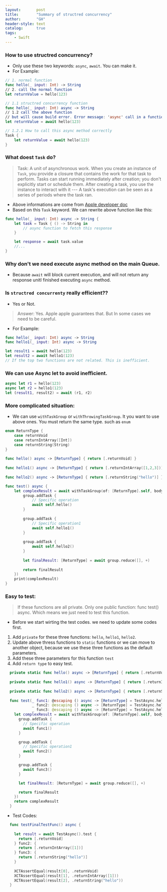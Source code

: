 ```yaml
---
layout:       post
title:        "Summary of structred concurrency"
author:       "GH"
header-style: text
catalog:      true
tags:
    - Swift
---
```


### How to use structred concurrency?
* Only use these two keywords: `async`, `await`. You can make it.
* For Example:

```swift
// 1. normal function
func hello(_ input: Int) -> String
// 2. call the normal function
let returnValue = hello(123)

// 1.1 structred concurrency function
func hello(_ input: Int) async -> String
// 1.2 call the above function
// but will cause build error. Error message: 'async' call in a function that does not support concurrency.
let returnValue = await hello(123)

// 1.2.1 How to call this async method correctly
Task {
    let returnValue = await hello(123)
}
```

### What doest `Task` do?

> Task: A unit of asynchronous work.
> When you create an instance of `Task`,
> you provide a closure that contains the work for that task to perform.
> Tasks can start running immediately after creation;
> you don't explicitly start or schedule them.
> After creating a task, you use the instance to interact with it ---
> A task's execution can be seen as a series of periods where the task ran.

* Above informations are come from [Apple developer doc](https://developer.apple.com/documentation/swift/task)
* Based on this `Task` keyword. We can rewrite above function like this:

```swift
func hello(_ input: Int) async -> String {
    let task = Task { () -> String in 
        // async function to fetch this response
    }

    let response = await task.value
    //...
}
```

### Why don't we need execute async method on the main Queue.

* Because `await` will block current execution, and will not return any response unitl finished executing `async` method.

### Is `structred concurrenty` really efficient??

* Yes or Not.

> Answer: Yes. Apple apple guarantees that.
> But In some cases we need to be careful.

* For Example:

```swift
func hello(_ input: Int) async -> String
func hello1(_ input: Int) async -> String

let result1 = await hello(123)
let result2 = await hello1(123)
// If the top two functions are not related. This is inefficient.
```

### We can use Async let to avoid inefficient.

```swift
async let r1 = hello(123)
async let r2 = hello1(123)
let (result1, result2) = await (r1, r2)
```

### More complicated situation:
* We can use `withTaskGroup` or `withThrowingTaskGroup`. It you want to use above ones. You must return the same type. such as `enum`

```swift
enum ReturnType {
    case returnVoid
    case returnIntArray([Int])
    case returnString(String)
}
    
func hello() async -> [ReturnType] { return [.returnVoid] }
    
func hello1() async -> [ReturnType] { return [.returnIntArray([1,2,3])] }
    
func hello2() async -> [ReturnType] { return [.returnString("hello")] }

func test() async {
    let complexResult = await withTaskGroup(of: [ReturnType].self, body: { group -> [ReturnType]  in
        group.addTask {
            // Specific operation
            await self.hello()
        }
            
        group.addTask {
            // Specific operation1
            await self.hello1()
        }
            
        group.addTask {
            await self.hello2()
        }
            
        let finalResult: [ReturnType] = await group.reduce([], +)
            
        return finalResult
    })
    print(complexResult)
}
```
### Easy to test:
> If these functions are all private. Only one public function: func test() async. Which means we just need to test this function.
* Before we start wirting the test codes. we need to update some codes first.

1. Add `private` for these three functions: `hello`, `hello1`, `hello2`.
2. Update above thress functions to `static` functions or we can move to another object, because we use these three functions as the default parameters.
3. Add these three parameters for this function `test`
4. Add `return type` to easy test.

```swift
  private static func hello() async -> [ReturnType] { return [.returnVoid] }
  
  private static func hello1() async -> [ReturnType] { return [.returnIntArray([1,2,3])] }
  
  private static func hello2() async -> [ReturnType] { return [.returnString("hello")] }
  
  func test(_ func1: @escaping () async -> [ReturnType] = TestAsync.hello,
            _ func2: @escaping () async -> [ReturnType] = TestAsync.hello1,
            _ func3: @escaping () async -> [ReturnType] = TestAsync.hello2) async -> [ReturnType] {
    let complexResult = await withTaskGroup(of: [ReturnType].self, body: { group -> [ReturnType]  in
      group.addTask {
        // Specific operation
        await func1()
      }

      group.addTask {
        // Specific operation1
        await func2()
      }

      group.addTask {
        await func3()
      }

      let finalResult: [ReturnType] = await group.reduce([], +)

      return finalResult
    })
    return complexResult
  }
```
* Test Codes:
```swift
  func testFinalTestFunc() async {
    
    let result = await TestAsync().test {
      return [.returnVoid]
    } func2: {
      return [.returnIntArray([1])]
    } func3: {
      return [.returnString("hello")]
    }
    
    XCTAssertEqual(result[0], .returnVoid)
    XCTAssertEqual(result[1], .returnIntArray([1]))
    XCTAssertEqual(result[2], .returnString("hello"))
  }
```


